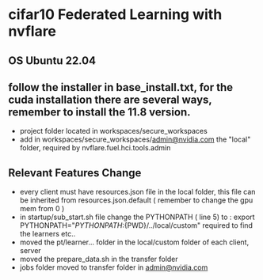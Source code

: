 # cifar10 Federated Learning with nvflare
## OS Ubuntu 22.04
## follow the installer in base_install.txt, for the cuda installation there are several ways, remember to install the 11.8 version.

- project folder located in workspaces/secure_workspaces
- add in workspaces/secure_workspaces/admin@nvidia.com the "local" folder, required by nvflare.fuel.hci.tools.admin


## Relevant Features Change

- every client must have resources.json file in the local folder, this file can be inherited from resources.json.default ( remember to change the gpu mem from 0 )
- in startup/sub_start.sh file change the PYTHONPATH ( line 5) to :
export PYTHONPATH="${PYTHONPATH}:${PWD}/../local/custom"
required to find the learners etc..
- moved the pt/learner... folder in the local/custom folder of each client, server
- moved the prepare_data.sh in the transfer folder
- jobs folder moved to transfer folder in admin@nvidia.com 
